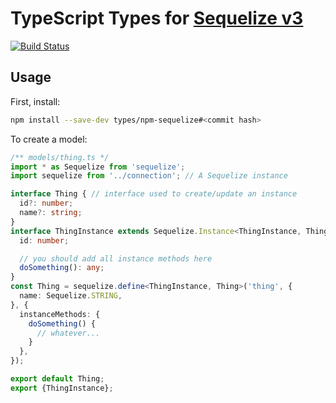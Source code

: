 
# TypeScript Types for [Sequelize v3](https://sequelize.readthedocs.io/en/v3/)

[![Build Status](https://travis-ci.org/types/npm-sequelize.svg?branch=v3)](https://travis-ci.org/types/npm-sequelize)

## Usage

First, install:
```bash
npm install --save-dev types/npm-sequelize#<commit hash>
```

To create a model:

```ts
/** models/thing.ts */
import * as Sequelize from 'sequelize';
import sequelize from '../connection'; // A Sequelize instance

interface Thing { // interface used to create/update an instance
  id?: number;
  name?: string;
}
interface ThingInstance extends Sequelize.Instance<ThingInstance, Thing> { // an instance
  id: number;

  // you should add all instance methods here
  doSomething(): any;
}
const Thing = sequelize.define<ThingInstance, Thing>('thing', {
  name: Sequelize.STRING,
}, {
  instanceMethods: {
    doSomething() {
      // whatever...
    }
  },
});

export default Thing;
export {ThingInstance};

```
